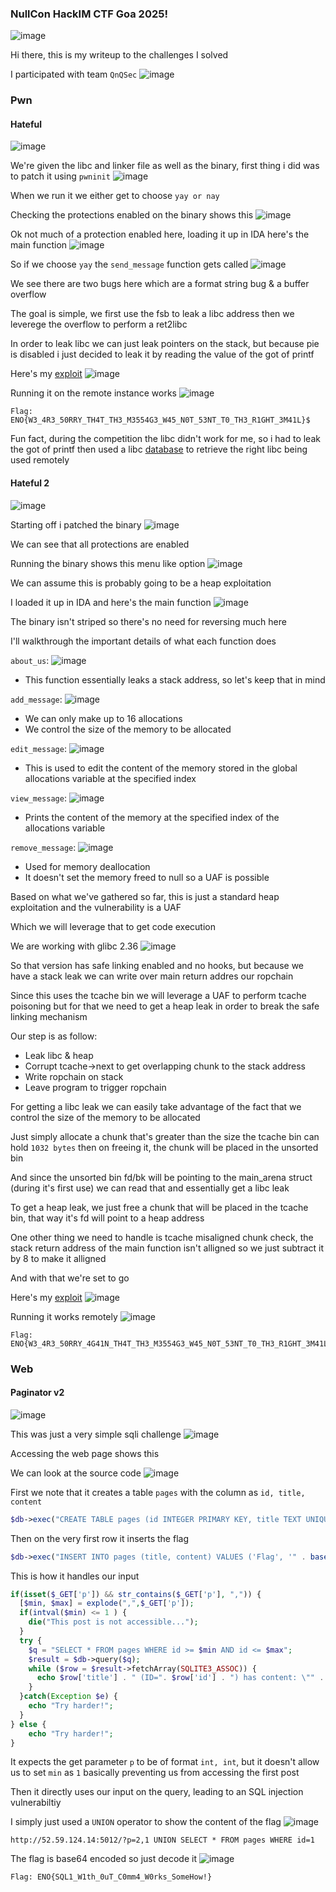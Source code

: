 <h3> NullCon HackIM CTF Goa 2025! </h3>

![image](https://github.com/user-attachments/assets/2b329447-2314-45ac-b6d0-354a48adf30b)

Hi there, this is my writeup to the challenges I solved

I participated with team `QnQSec`
![image](https://github.com/user-attachments/assets/f6507fc0-8b88-4f31-bc95-77f3f0c20a2b)

### Pwn

#### Hateful
![image](https://github.com/user-attachments/assets/0c01849d-1be9-4300-8030-6a22899f3178)

We're given the libc and linker file as well as the binary, first thing i did was to patch it using `pwninit`
![image](https://github.com/user-attachments/assets/ea897b75-497d-42a0-8f0f-a69eabdf2a5f)

When we run it we either get to choose `yay or nay`

Checking the protections enabled on the binary shows this
![image](https://github.com/user-attachments/assets/6fd32695-12e9-4c1c-b507-2dc54bbc6e86)

Ok not much of a protection enabled here, loading it up in IDA here's the main function
![image](https://github.com/user-attachments/assets/28c564e4-95a7-4427-bf96-1a7425c8f446)

So if we choose `yay` the `send_message` function gets called
![image](https://github.com/user-attachments/assets/7a97c9ad-6668-422a-86b9-8caf98bd479f)

We see there are two bugs here which are a format string bug & a buffer overflow

The goal is simple, we first use the fsb to leak a libc address then we leverege the overflow to perform a ret2libc

In order to leak libc we can just leak pointers on the stack, but because pie is disabled i just decided to leak it by reading the value of the got of printf

Here's my [exploit](https://github.com/h4ckyou/h4ckyou.github.io/blob/main/posts/ctf/nullcon25/Hateful/solve.py)
![image](https://github.com/user-attachments/assets/e353d2af-9a47-4321-bb58-d41f30cfd317)

Running it on the remote instance works
![image](https://github.com/user-attachments/assets/ecf1978d-f73d-4b7a-8047-9bf3f1468259)

```
Flag: ENO{W3_4R3_50RRY_TH4T_TH3_M3554G3_W45_N0T_53NT_T0_TH3_R1GHT_3M41L}$
```

Fun fact, during the competition the libc didn't work for me, so i had to leak the got of printf then used a libc [database](https://libc.rip/) to retrieve the right libc being used remotely

#### Hateful 2
![image](https://github.com/user-attachments/assets/d4def1c1-b27d-4006-baa8-302f903bed17)

Starting off i patched the binary
![image](https://github.com/user-attachments/assets/a30b10a4-cac6-4079-a6ed-24473dac87b5)

We can see that all protections are enabled

Running the binary shows this menu like option
![image](https://github.com/user-attachments/assets/d527d1c6-2db5-4387-92cd-e1c2f5f7957f)

We can assume this is probably going to be a heap exploitation

I loaded it up in IDA and here's the main function
![image](https://github.com/user-attachments/assets/34ec67ef-b066-4e54-a546-f5c6d433ee55)

The binary isn't striped so there's no need for reversing much here

I'll walkthrough the important details of what each function does

`about_us`:
![image](https://github.com/user-attachments/assets/b63ecdad-e040-430c-811b-f7ae344366ea)

- This function essentially leaks a stack address, so let's keep that in mind

`add_message`:
![image](https://github.com/user-attachments/assets/cd8bf061-2ff7-4d79-a219-2ce7ae8a3f31)

- We can only make up to 16 allocations
- We control the size of the memory to be allocated

`edit_message`:
![image](https://github.com/user-attachments/assets/105d9a65-b317-4ee8-ad52-7bfa13a70ee9)

- This is used to edit the content of the memory stored in the global allocations variable at the specified index

`view_message`:
![image](https://github.com/user-attachments/assets/b1fdb0aa-45d8-4734-a66f-bcfd72a0e862)

- Prints the content of the memory at the specified index of the allocations variable

`remove_message`:
![image](https://github.com/user-attachments/assets/a323ec54-e7d2-47e6-96f9-90a8c6daccc7)

- Used for memory deallocation
- It doesn't set the memory freed to null so a UAF is possible

Based on what we've gathered so far, this is just a standard heap exploitation and the vulnerability is a UAF

Which we will leverage that to get code execution

We are working with glibc 2.36
![image](https://github.com/user-attachments/assets/53d3d4c3-b67d-4272-8573-380679b1800a)

So that version has safe linking enabled and no hooks, but because we have a stack leak we can write over main return addres our ropchain

Since this uses the tcache bin we will leverage a UAF to perform tcache poisoning but for that we need to get a heap leak in order to break the safe linking mechanism

Our step is as follow:
- Leak libc & heap
- Corrupt tcache->next to get overlapping chunk to the stack address
- Write ropchain on stack
- Leave program to trigger ropchain

For getting a libc leak we can easily take advantage of the fact that we control the size of the memory to be allocated

Just simply allocate a chunk that's greater than the size the tcache bin can hold `1032 bytes` then on freeing it, the chunk will be placed in the unsorted bin

And since the unsorted bin fd/bk will be pointing to the main_arena struct (during it's first use) we can read that and essentially get a libc leak

To get a heap leak, we just free a chunk that will be placed in the tcache bin, that way it's fd will point to a heap address

One other thing we need to handle is tcache misaligned chunk check, the stack return address of the main function isn't alligned so we just subtract it by 8 to make it alligned 

And with that we're set to go

Here's my [exploit](https://github.com/h4ckyou/h4ckyou.github.io/blob/main/posts/ctf/nullcon25/Hateful%202/solve.py)
![image](https://github.com/user-attachments/assets/e730d2aa-374b-4479-a52c-837c390189e0)

Running it works remotely
![image](https://github.com/user-attachments/assets/489b27c2-5d35-4f73-b687-305cf49e0337)

```
Flag: ENO{W3_4R3_50RRY_4G41N_TH4T_TH3_M3554G3_W45_N0T_53NT_T0_TH3_R1GHT_3M41L}
```

### Web

#### Paginator v2 
![image](https://github.com/user-attachments/assets/016151a8-1591-4c27-adda-85a72214e924)

This was just a very simple sqli challenge
![image](https://github.com/user-attachments/assets/701ed6e6-1e69-416e-970d-e4d34bd73a82)

Accessing the web page shows this

We can look at the source code
![image](https://github.com/user-attachments/assets/3afda063-1917-442c-b788-087befc789bb)

First we note that it creates a table `pages` with the column as `id, title, content`

```php
$db->exec("CREATE TABLE pages (id INTEGER PRIMARY KEY, title TEXT UNIQUE, content TEXT)");
```

Then on the very first row it inserts the flag

```php
$db->exec("INSERT INTO pages (title, content) VALUES ('Flag', '" . base64_encode($FLAG) . "')");
```

This is how it handles our input

```php
if(isset($_GET['p']) && str_contains($_GET['p'], ",")) {
  [$min, $max] = explode(",",$_GET['p']);
  if(intval($min) <= 1 ) {
    die("This post is not accessible...");
  }
  try {
    $q = "SELECT * FROM pages WHERE id >= $min AND id <= $max";
    $result = $db->query($q);
    while ($row = $result->fetchArray(SQLITE3_ASSOC)) {
      echo $row['title'] . " (ID=". $row['id'] . ") has content: \"" . $row['content'] . "\"<br>";
    }
  }catch(Exception $e) {
    echo "Try harder!";
  }
} else {
    echo "Try harder!";
}
```

It expects the get parameter `p` to be of format `int, int`, but it doesn't allow us to set `min` as `1` basically preventing us from accessing the first post

Then it directly uses our input on the query, leading to an SQL injection vulnerabiltiy

I simply just used a `UNION` operator to show the content of the flag
![image](https://github.com/user-attachments/assets/6d595df9-3089-4430-9940-d2b82f21b1d8)

```
http://52.59.124.14:5012/?p=2,1 UNION SELECT * FROM pages WHERE id=1
```

The flag is base64 encoded so just decode it
![image](https://github.com/user-attachments/assets/b253a4c1-ec0a-42d9-992c-dd60befd6348)

```
Flag: ENO{SQL1_W1th_0uT_C0mm4_W0rks_SomeHow!}
```

